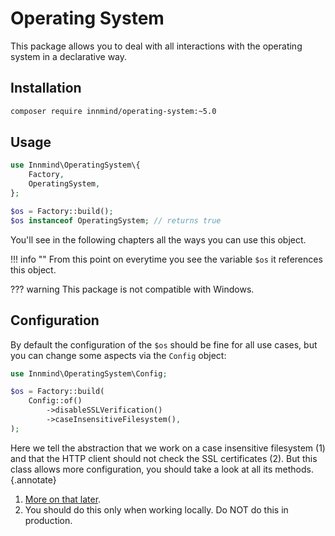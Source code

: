 # Operating System

This package allows you to deal with all interactions with the operating system in a declarative way.

## Installation

```sh
composer require innmind/operating-system:~5.0
```

## Usage

```php
use Innmind\OperatingSystem\{
    Factory,
    OperatingSystem,
};

$os = Factory::build();
$os instanceof OperatingSystem; // returns true
```

You'll see in the following chapters all the ways you can use this object.

!!! info ""
    From this point on everytime you see the variable `$os` it references this object.

??? warning
    This package is not compatible with Windows.

## Configuration

By default the configuration of the `$os` should be fine for all use cases, but you can change some aspects via the `Config` object:

```php
use Innmind\OperatingSystem\Config;

$os = Factory::build(
    Config::of()
        ->disableSSLVerification()
        ->caseInsensitiveFilesystem(),
);
```

Here we tell the abstraction that we work on a case insensitive filesystem (1) and that the HTTP client should not check the SSL certificates (2). But this class allows more configuration, you should take a look at all its methods.
{.annotate}

1. [More on that later](filesystem.md).
2. You should do this only when working locally. Do NOT do this in production.
